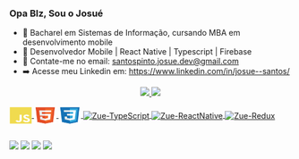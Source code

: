 ### Opa Blz, Sou o Josué



- 🔭 Bacharel em Sistemas de Informação, cursando MBA em desenvolvimento mobile
- 🌱 Desenvolvedor Mobile | React Native | Typescript | Firebase
- 📧 Contate-me no email: santospinto.josue.dev@gmail.com
- ➡️ Acesse meu Linkedin em: https://www.linkedin.com/in/josue--santos/

<div align="center">
  <a href="https://github.com/Josue-Santos-Pinto">
  <img height="180em" src="https://github-readme-stats.vercel.app/api?username=Josue-Santos-Pinto&show_icons=true&theme=react&include_all_commits=true&count_private=true"/>
  <img height="180em" src="https://github-readme-stats.vercel.app/api/top-langs/?username=Josue-Santos-Pinto&layout=compact&langs_count=7&theme=react"/>
</div>

<div style="display: inline_block"><br>
  <img align="center" alt="Zue-Js" height="30" width="40" src="https://raw.githubusercontent.com/devicons/devicon/master/icons/javascript/javascript-plain.svg">
  <img align="center" alt="Zue-HTML" height="30" width="40" src="https://raw.githubusercontent.com/devicons/devicon/master/icons/html5/html5-original.svg">
  <img align="center" alt="Zue-CSS" height="30" width="40" src="https://raw.githubusercontent.com/devicons/devicon/master/icons/css3/css3-original.svg">
  <img align="center" alt="Zue-TypeScript" height="30" width="40" src="https://cdn.jsdelivr.net/gh/devicons/devicon/icons/typescript/typescript-original.svg" />
  <img align="center" alt="Zue-ReactNative" height="30" width="40" src="https://cdn.jsdelivr.net/gh/devicons/devicon/icons/react/react-original.svg" />
  <img align="center" alt="Zue-Redux" height="30" width="40" src="https://cdn.jsdelivr.net/gh/devicons/devicon/icons/redux/redux-original.svg" />
    

 
</div>
  
  ##   
  
  <div>
    
  <a href="https://www.instagram.com/josue_zubs/?hl=pt-br" target="_blank"><img src="https://img.shields.io/badge/-Instagram-%23E4405F?style=for-the-badge&logo=instagram&logoColor=white" target="_blank"></a>
  <a href = "mailto:js.pinto55@gmail.com"><img src="https://img.shields.io/badge/-Gmail-%23333?style=for-the-badge&logo=gmail&logoColor=white" target="_blank"></a>
  <a href="https://www.linkedin.com/in/josué-santos-0b7617179/" target="_blank"><img src="https://img.shields.io/badge/-LinkedIn-%230077B5?style=for-the-badge&logo=linkedin&logoColor=white" target="_blank"></a> 
   <a href="https://www.facebook.com/josue.santos.330/" target="_blank"><img src="https://img.shields.io/badge/Facebook-1877F2?style=for-the-badge&logo=facebook&logoColor=white" target="_blank"></a>
 </div>
  
